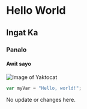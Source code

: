 # Hello World
## Ingat Ka
### Panalo
#### Awit sayo

![Image of Yaktocat](https://octodex.github.com/images/yaktocat.png)


















``` javascript
var myVar = "Hello, world!";
```











No update or changes here.
